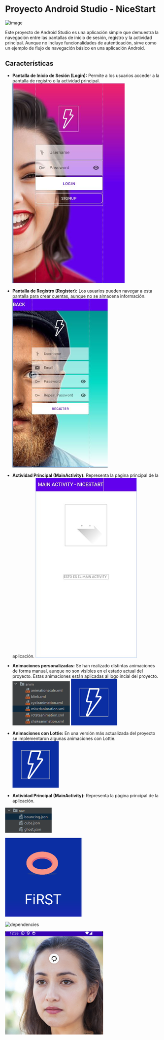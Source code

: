 # Proyecto Android Studio - NiceStart 

![image](https://github.com/arturofgg/NiceStart/assets/113636946/84834e7b-638f-43f3-8ffc-04677248a3ff)


Este proyecto de Android Studio es una aplicación simple que demuestra la navegación entre las pantallas de inicio de sesión, registro y la actividad principal. Aunque no incluye funcionalidades de autenticación, sirve como un ejemplo de flujo de navegación básico en una aplicación Android.

## Características

- **Pantalla de Inicio de Sesión (Login):** Permite a los usuarios acceder a la pantalla de registro o la actividad principal.
  ![login activity](img/login.JPG)

- **Pantalla de Registro (Register):** Los usuarios pueden navegar a esta pantalla para crear cuentas, aunque no se almacena información.
  ![login activity](img/register.JPG)

- **Actividad Principal (MainActivity):** Representa la página principal de la aplicación.
  ![main activity](img/main.JPG)

- **Animaciones personalizadas:** Se han realizado distintas animaciones de forma manual, aunque no son visibles en el estado actual del proyecto. Estas animaciones están aplicadas al logo incial del proyecto.
  ![anim](img/anim.png)
  ![anim1](img/anim1.png)
  
- **Animaciones con Lottie:** En una versión más actualizada del proyecto se implementaron algunas animaciones con Lottie.
  ![anim1](img/anim1.png)

- **Actividad Principal (MainActivity):** Representa la página principal de la aplicación.














![anim2](img/anim2.png)

![anim3](img/anim3.png)

![dependencies](img/dependecies.png)

![refreshnopeople](img/refreshnopeople.png)
